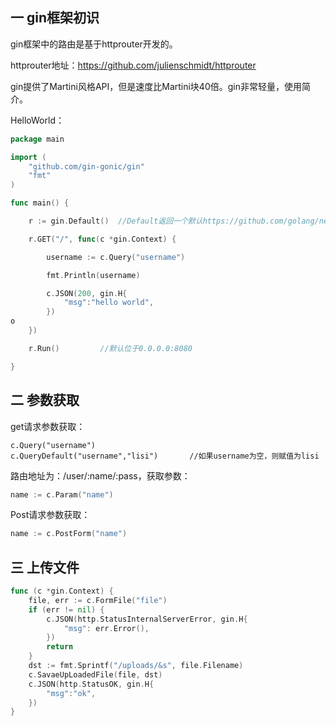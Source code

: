 ## 一 gin框架初识

gin框架中的路由是基于httprouter开发的。  

httprouter地址：https://github.com/julienschmidt/httprouter

gin提供了Martini风格API，但是速度比Martini块40倍。gin非常轻量，使用简介。  

HelloWorld：
```go
package main

import (
	"github.com/gin-gonic/gin"
	"fmt"
)

func main() {

	r := gin.Default()	//Default返回一个默认https://github.com/golang/net.git路由引擎

	r.GET("/", func(c *gin.Context) {

		username := c.Query("username")

		fmt.Println(username)

		c.JSON(200, gin.H{
			"msg":"hello world",
		})
o
	})

	r.Run()			//默认位于0.0.0.0:8080

}
```

## 二 参数获取

get请求参数获取：

```
c.Query("username")
c.QueryDefault("username","lisi")       //如果username为空，则赋值为lisi
```

路由地址为：/user/:name/:pass，获取参数：
```go
name := c.Param("name")
```

Post请求参数获取：
```go
name := c.PostForm("name")
```

## 三 上传文件
```go
func (c *gin.Context) {
	file, err := c.FormFile("file")
	if (err != nil) {
		c.JSON(http.StatusInternalServerError, gin.H{
			"msg": err.Error(),
		})
		return
	}
	dst := fmt.Sprintf("/uploads/&s", file.Filename)
	c.SavaeUpLoadedFile(file, dst)
	c.JSON(http.StatusOK, gin.H{
		"msg":"ok",
	})
}
```